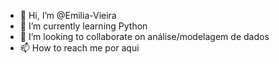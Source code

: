 - 👋 Hi, I’m @Emilia-Vieira
- 🌱 I’m currently learning Python
- 💞️ I’m looking to collaborate on análise/modelagem de dados
- 📫 How to reach me por aqui

<!---
Emilia-Vieira is a ✨ special ✨ repository because its `README.md` (this file) appears on your GitHub profile.
You can click the Preview link to take a look at your changes.
--->
